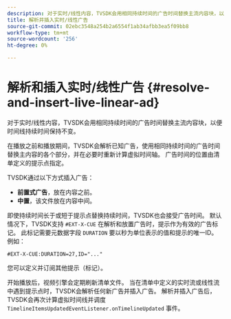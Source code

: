 ```yaml
---
description: 对于实时/线性内容，TVSDK会用相同持续时间的广告时间替换主流内容块，以便时间线持续时间保持不变。
title: 解析并插入实时/线性广告
source-git-commit: 02ebc3548a254b2a6554f1ab34afbb3ea5f09bb8
workflow-type: tm+mt
source-wordcount: '256'
ht-degree: 0%

---
```


# 解析和插入实时/线性广告 {#resolve-and-insert-live-linear-ad}

对于实时/线性内容，TVSDK会用相同持续时间的广告时间替换主流内容块，以便时间线持续时间保持不变。

在播放之前和播放期间，TVSDK会解析已知广告，使用相同持续时间的广告时间替换主内容的各个部分，并在必要时重新计算虚拟时间轴。 广告时间的位置由清单定义的提示点指定。

TVSDK通过以下方式插入广告：

* **前置式广告**，放在内容之前。
* **中置**，该文件放在内容中间。

即使持续时间长于或短于提示点替换持续时间，TVSDK也会接受广告时间。 默认情况下，TVSDK支持 `#EXT-X-CUE` 在解析和放置广告时，提示作为有效的广告标记。 此标记需要元数据字段 `DURATION` 要以秒为单位表示的值和提示的唯一ID。 例如：

```
#EXT-X-CUE:DURATION=27,ID="..."
```

您可以定义并订阅其他提示（标记）。

开始播放后，视频引擎会定期刷新清单文件。 当在清单中定义的实时流或线性流中遇到提示点时，TVSDK会解析任何新广告并插入广告。 解析并插入广告后，TVSDK会再次计算虚拟时间线并调度 `TimelineItemsUpdatedEventListener.onTimelineUpdated` 事件。
